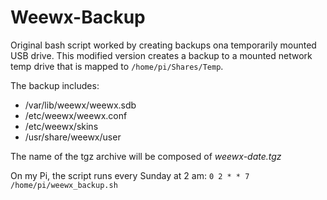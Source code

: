 # Weewx-Backup
Original bash script worked by creating backups ona temporarily mounted USB drive. This modified version creates a backup to a mounted network temp drive that is mapped to `/home/pi/Shares/Temp`.

The backup includes:
- /var/lib/weewx/weewx.sdb
- /etc/weewx/weewx.conf
- /etc/weewx/skins
- /usr/share/weewx/user

The name of the tgz archive will be composed of *weewx-date.tgz*

On my Pi, the script runs every Sunday at 2 am:
`0 2 * * 7 /home/pi/weewx_backup.sh`

